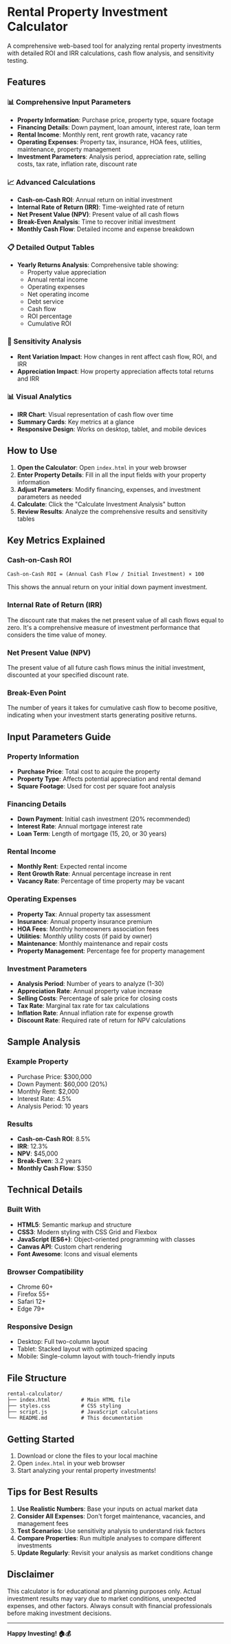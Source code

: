 # Rental Property Investment Calculator

A comprehensive web-based tool for analyzing rental property investments with detailed ROI and IRR calculations, cash flow analysis, and sensitivity testing.

## Features

### 📊 Comprehensive Input Parameters
- **Property Information**: Purchase price, property type, square footage
- **Financing Details**: Down payment, loan amount, interest rate, loan term
- **Rental Income**: Monthly rent, rent growth rate, vacancy rate
- **Operating Expenses**: Property tax, insurance, HOA fees, utilities, maintenance, property management
- **Investment Parameters**: Analysis period, appreciation rate, selling costs, tax rate, inflation rate, discount rate

### 📈 Advanced Calculations
- **Cash-on-Cash ROI**: Annual return on initial investment
- **Internal Rate of Return (IRR)**: Time-weighted rate of return
- **Net Present Value (NPV)**: Present value of all cash flows
- **Break-Even Analysis**: Time to recover initial investment
- **Monthly Cash Flow**: Detailed income and expense breakdown

### 📋 Detailed Output Tables
- **Yearly Returns Analysis**: Comprehensive table showing:
  - Property value appreciation
  - Annual rental income
  - Operating expenses
  - Net operating income
  - Debt service
  - Cash flow
  - ROI percentage
  - Cumulative ROI

### 🎯 Sensitivity Analysis
- **Rent Variation Impact**: How changes in rent affect cash flow, ROI, and IRR
- **Appreciation Impact**: How property appreciation affects total returns and IRR

### 📊 Visual Analytics
- **IRR Chart**: Visual representation of cash flow over time
- **Summary Cards**: Key metrics at a glance
- **Responsive Design**: Works on desktop, tablet, and mobile devices

## How to Use

1. **Open the Calculator**: Open `index.html` in your web browser
2. **Enter Property Details**: Fill in all the input fields with your property information
3. **Adjust Parameters**: Modify financing, expenses, and investment parameters as needed
4. **Calculate**: Click the "Calculate Investment Analysis" button
5. **Review Results**: Analyze the comprehensive results and sensitivity tables

## Key Metrics Explained

### Cash-on-Cash ROI
```
Cash-on-Cash ROI = (Annual Cash Flow / Initial Investment) × 100
```
This shows the annual return on your initial down payment investment.

### Internal Rate of Return (IRR)
The discount rate that makes the net present value of all cash flows equal to zero. It's a comprehensive measure of investment performance that considers the time value of money.

### Net Present Value (NPV)
The present value of all future cash flows minus the initial investment, discounted at your specified discount rate.

### Break-Even Point
The number of years it takes for cumulative cash flow to become positive, indicating when your investment starts generating positive returns.

## Input Parameters Guide

### Property Information
- **Purchase Price**: Total cost to acquire the property
- **Property Type**: Affects potential appreciation and rental demand
- **Square Footage**: Used for cost per square foot analysis

### Financing Details
- **Down Payment**: Initial cash investment (20% recommended)
- **Interest Rate**: Annual mortgage interest rate
- **Loan Term**: Length of mortgage (15, 20, or 30 years)

### Rental Income
- **Monthly Rent**: Expected rental income
- **Rent Growth Rate**: Annual percentage increase in rent
- **Vacancy Rate**: Percentage of time property may be vacant

### Operating Expenses
- **Property Tax**: Annual property tax assessment
- **Insurance**: Annual property insurance premium
- **HOA Fees**: Monthly homeowners association fees
- **Utilities**: Monthly utility costs (if paid by owner)
- **Maintenance**: Monthly maintenance and repair costs
- **Property Management**: Percentage fee for property management

### Investment Parameters
- **Analysis Period**: Number of years to analyze (1-30)
- **Appreciation Rate**: Annual property value increase
- **Selling Costs**: Percentage of sale price for closing costs
- **Tax Rate**: Marginal tax rate for tax calculations
- **Inflation Rate**: Annual inflation rate for expense growth
- **Discount Rate**: Required rate of return for NPV calculations

## Sample Analysis

### Example Property
- Purchase Price: $300,000
- Down Payment: $60,000 (20%)
- Monthly Rent: $2,000
- Interest Rate: 4.5%
- Analysis Period: 10 years

### Results
- **Cash-on-Cash ROI**: 8.5%
- **IRR**: 12.3%
- **NPV**: $45,000
- **Break-Even**: 3.2 years
- **Monthly Cash Flow**: $350

## Technical Details

### Built With
- **HTML5**: Semantic markup and structure
- **CSS3**: Modern styling with CSS Grid and Flexbox
- **JavaScript (ES6+)**: Object-oriented programming with classes
- **Canvas API**: Custom chart rendering
- **Font Awesome**: Icons and visual elements

### Browser Compatibility
- Chrome 60+
- Firefox 55+
- Safari 12+
- Edge 79+

### Responsive Design
- Desktop: Full two-column layout
- Tablet: Stacked layout with optimized spacing
- Mobile: Single-column layout with touch-friendly inputs

## File Structure
```
rental-calculator/
├── index.html          # Main HTML file
├── styles.css          # CSS styling
├── script.js           # JavaScript calculations
└── README.md           # This documentation
```

## Getting Started

1. Download or clone the files to your local machine
2. Open `index.html` in your web browser
3. Start analyzing your rental property investments!

## Tips for Best Results

1. **Use Realistic Numbers**: Base your inputs on actual market data
2. **Consider All Expenses**: Don't forget maintenance, vacancies, and management fees
3. **Test Scenarios**: Use sensitivity analysis to understand risk factors
4. **Compare Properties**: Run multiple analyses to compare different investments
5. **Update Regularly**: Revisit your analysis as market conditions change

## Disclaimer

This calculator is for educational and planning purposes only. Actual investment results may vary due to market conditions, unexpected expenses, and other factors. Always consult with financial professionals before making investment decisions.

---

**Happy Investing! 🏠💰** 